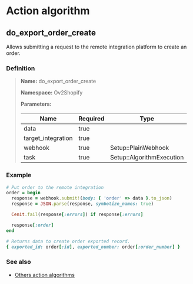 # Action algorithm

## do_export_order_create

Allows submitting a request to the remote integration platform to create an order.
    
### Definition

> **Name:** do_export_order_create
> 
> **Namespace:** Ov2Shopify
>
> **Parameters:**
> 
> | Name | Required | Type |
> | --- | --- | --- |
> | data | true |  |
> | target_integration | true |  |
> | webhook | true | Setup::PlainWebhook |
> | task | true | Setup::AlgorithmExecution |

### Example
```ruby
# Put order to the remote integration
order = begin
  response = webhook.submit!(body: { 'order' => data }.to_json)
  response = JSON.parse(response, symbolize_names: true)

  Cenit.fail(response[:errors]) if response[:errors]

  response[:order]
end

# Returns data to create order exported record.
{ exported_id: order[:id], exported_number: order[:order_number] }
```

### See also
* [Others action algorithms](overview?id=do_export_order_create)